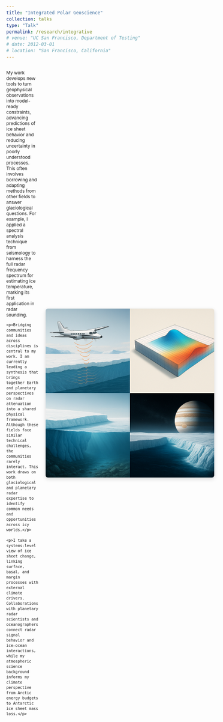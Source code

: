```yaml
---
title: "Integrated Polar Geoscience"
collection: talks
type: "Talk"
permalink: /research/integrative
# venue: "UC San Francisco, Department of Testing"
# date: 2012-03-01
# location: "San Francisco, California"
---
```

<div style="display: flex; align-items: center; justify-content: space-between; margin-top: 1em;">

  <div style="flex: 1; padding-right: 20px; font-size: 0.85em;">
    <p>My work develops new tools to turn geophysical observations into model-ready constraints, advancing predictions of ice sheet behavior and reducing uncertainty in poorly understood processes. This often involves borrowing and adapting methods from other fields to answer glaciological questions. For example, I applied a spectral analysis technique from seismology to harness the full radar frequency spectrum for estimating ice temperature, marking its first application in radar sounding.</p>

    <p>Bridging communities and ideas across disciplines is central to my work. I am currently leading a synthesis that brings together Earth and planetary perspectives on radar attenuation into a shared physical framework. Although these fields face similar technical challenges, the communities rarely interact. This work draws on both glaciological and planetary radar expertise to identify common needs and opportunities across icy worlds.</p>

    <p>I take a systems-level view of ice sheet change, linking surface, basal, and margin processes with external climate drivers. Collaborations with planetary radar scientists and oceanographers connect radar signal behavior and ice–ocean interactions, while my atmospheric science background informs my climate perspective from Arctic energy budgets to Antarctic ice sheet mass loss.</p>
  </div>
  
  <div style="flex-shrink: 0; display: flex; align-items: center; justify-content: flex-end;">
    <img src="/images/integrative.png" alt="Polar Geoscience Icon" style="width: 450px;  border-radius: 6px; box-shadow: 0 4px 12px rgba(0,0,0,0.15);">
  </div>

</div>


